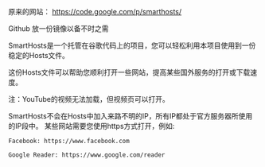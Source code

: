 原来的网站：
https://code.google.com/p/smarthosts/

Github 放一份镜像以备不时之需

SmartHosts是一个托管在谷歌代码上的项目，您可以轻松利用本项目使用到一份稳定的Hosts文件。

这份Hosts文件可以帮助您顺利打开一些网站，提高某些国外服务的打开或下载速度。 

注：YouTube的视频无法加载，但视频页可以打开。 


SmartHosts不会在Hosts中加入来路不明的IP，所有IP都处于官方服务器所使用的IP段中。
某些网站需要您使用https方式打开，例如:

    Facebook: https://www.facebook.com 

    Google Reader: https://www.google.com/reader 
